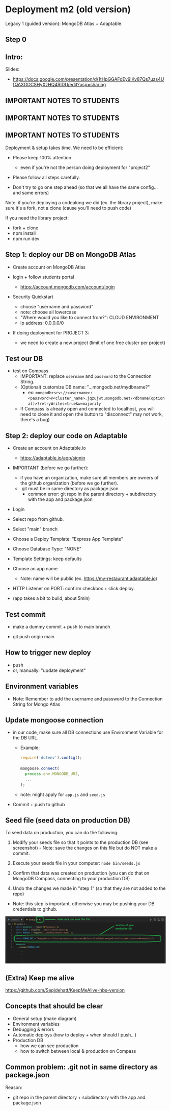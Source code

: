 
# Deployment m2 (old version)


Legacy 1 (guided version): MongoDB Atlas + Adaptable.


<!--

Status: draft




Notes from Karina:
https://docs.google.com/document/d/1TB0Eh8ikV2KEcuGymv0790Osn43kzlRiwVDLxzmLm3w/edit?usp=sharing

Gist for MongoDB Atlas:
https://gist.github.com/TA-Remote/80801bf13ce27844e1b5b50f858436c7

Gist for Adaptable:
https://gist.github.com/TA-Remote/fa2324189c28491e4f8e16accbc05bf6


-->









## Step 0








<!--


ASK IN ADVANCE:



Choose public name for your app.
- ex: my-restaurant.subdomain.com


Choose, from each group, 2 roles:
- Student A: will deploy your project 2
- Student B: will deploy library-project (make sure you have the project available & running)


Those doing the library project, make sure you have it ready in your computer. If you need to replicate:
- fork + clone
- npm install
- npm run dev

-->






## Intro:

Slides:
- https://docs.google.com/presentation/d/1tHpGGAFdEy9lKv87Qs7uzs4UfQAXGOCSHyXzHQ4RIDU/edit?usp=sharing





<!--

Note:

- choose who will deploy "project2" vs "library project"

- if you're deploying a codealong we did (ex. the library project), make sure it's a fork, not a clone (cause you'll need to push code)
-->



## IMPORTANT NOTES TO STUDENTS
## IMPORTANT NOTES TO STUDENTS
## IMPORTANT NOTES TO STUDENTS



Deployment & setup takes time. We need to be efficient:


- Please keep 100% attention
  - even if you're not the person doing deployment for "project2"

- Please follow all steps carefully.

- Don't try to go one step ahead (so that we all have the same config... and same errors) 

Note: if you're deploying a codealong we did (ex. the library project), make sure it's a fork, not a clone (cause you'll need to push code)


If you need the library project:
- fork + clone
- npm install
- npm run dev



<!-- 

do not push button...

- ![Do not push button](../media/images/do-not-push-button.png "Do not push button")

-->




## Step 1: deploy our DB on MongoDB Atlas

<!-- for up-to-date steps & screenshots, check students portal -->


- Create account on MongoDB Atlas

- login + follow students portal
  - https://account.mongodb.com/account/login

- Security Quickstart
  - choose "username and password"
  - note: choose all lowercase
  - "Where would you like to connect from?": CLOUD ENVIRONMENT
  - ip address: 0.0.0.0/0


- If doing deployment for PROJECT 3: 
  - we need to create a new project (limit of one free cluster per project)





## Test our DB
- test on Compass
  - IMPORTANT: replace `username` and `password` to the Connection String.
  - (Optional) customize DB name: "...mongodb.net/mydbname?"
      - ex: `mongodb+srv://<username>:<password>@<cluster_name>.jqzujwt.mongodb.net/<dbname(optional)>?retryWrites=true&w=majority`
  - If Compass is already open and connected to localhost, you will need to close it and open (the button to "disconnect" may not work, there's a bug)





## Step 2: deploy our code on Adaptable


- Create an account on Adaptable.io
  - https://adaptable.io/app/signin


- IMPORTANT (before we go further):
  - if you have an organization, make sure all members are owners of the github organization (before we go further).
  - .git must be in same directory as package.json
    - common error: git repo in the parent directory + subdirectory with the app and package.json 




- Login 

- Select repo from github.

- Select "main" branch

- Choose a Deploy Template: "Express App Template"

- Choose Database Type: "NONE"
  <!-- UPDATE: don't choose DB on Adaptable (deploy will be a bit faster) -->

- Template Settings: keep defaults

- Choose an app name
  - Note: name will be public (ex. https://my-restaurant.adaptable.io)
  <!-- break (so that they agree on the name) -->


- HTTP Listener on PORT: confirm checkbox + click deploy.

- (app takes a bit to build, about 5min)
  <!-- break / pictionary here ??? -->



## Test commit

- make a dummy commit + push to main branch

- git push origin main




## How to trigger new deploy
- push
- or, manually: "update deployment"





## Environment variables

- Note: Remember to add the username and password to the Connection String for Mongo Atlas
  





## Update mongoose connection 

- in our code, make sure all DB connections use Environment Variable for the DB URL.

  - Example: 
    
    ```js
    require('dotenv').config(); 

    mongoose.connect(
      process.env.MONGODB_URI, 
      ...
    );
    ```

  - note: might apply for `app.js` and `seed.js`



- Commit + push to github 






## Seed file (seed data on production DB)

<!-- @LT: share instructions on Slack (no need to demo) -->


To seed data on production, you can do the following:

  1. Modify your seeds file so that it points to the production DB (see screenshot)
    - Note: save the changes on this file but do NOT make a commit.

  2. Execute your seeds file in your computer: `node bin/seeds.js`

  3. Confirm that data was created on production (you can do that on MongoDB Compass, connecting to your production DB)

  4. Undo the changes we made in "step 1" (so that they are not added to the repo)
  - Note: this step is important, otherwise you may be pushing your DB credentials to github.

  
![Seed on production](../media/images/seed-adaptable.png)




## (Extra) Keep me alive

https://github.com/Sepidehatt/KeepMeAlive-hbs-version

<!--
Note (Keep me alive):
- Model.countDocuments() instead of .find() (less chances of students returning the response from DB)
-->



## Concepts that should be clear

- General setup (make diagram)
- Environment variables
- Debugging & errors
- Automatic deploys (how to deploy + when should I push...)
- Production DB
  - how we can see production
  - how to switch between local & production on Compass

<!--

Error: 405 from Adaptable

- Jan 2023: me + 4 students had that error
- when we test with Postman, we get a 405 "Not allowed"
- in the response body, can see "nginx" (it's probably an error from Adaptable, not from our code)
- Quick Fix: create a new app on Adaptable (so far it has worked for 2 out of 2)

UPDATE: they mentioned they had an issue with their load balancer. Should not happen again.

-->


## Common problem: .git not in same directory as package.json

Reason:
- git repo in the parent directory + subdirectory with the app and package.json 



